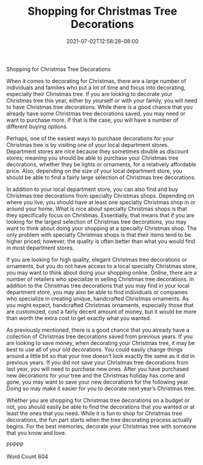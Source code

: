 ﻿---
title: "Shopping for Christmas Tree Decorations"
date: 2021-07-02T12:58:28-08:00
description: "Decorating for Christmas Tips for Web Success"
featured_image: "/images/Decorating for Christmas.jpg"
tags: ["Decorating for Christmas"]
---

Shopping for Christmas Tree Decorations

When it comes to decorating for Christmas, there are a large number of individuals and families who put a lot of time and focus into decorating, especially their Christmas tree.  If you are looking to decorate your Christmas tree this year, either by yourself or with your family, you will need to have Christmas tree decorations. While there is a good chance that you already have some Christmas tree decorations saved, you may need or want to purchase more. If that is the case, you will have a number of different buying options.

Perhaps, one of the easiest ways to purchase decorations for your Christmas tree is by visiting one of your local department stores. Department stores are nice because they sometimes double as discount stores; meaning you should be able to purchase your Christmas tree decorations, whether they be lights or ornaments, for a relatively affordable price.  Also, depending on the size of your local department store, you should be able to find a fairly large selection of Christmas tree decorations.  

In addition to your local department store, you can also find and buy Christmas tree decorations from specialty Christmas shops.  Depending on where you live, you should have at least one specialty Christmas shop in or around your home.  What is nice about specialty Christmas shops is that they specifically focus on Christmas.  Essentially, that means that if you are looking for the largest selection of Christmas tree decorations, you may want to think about doing your shopping at a specialty Christmas shop. The only problem with specialty Christmas shops is that their items tend to be higher priced; however, the quality is often better than what you would find in most department stores.  

If you are looking for high quality, elegant Christmas tree decorations or ornaments, but you do not have access to a local specialty Christmas store, you may want to think about doing your shopping online. Online, there are a number of retailers who specialize in selling Christmas tree decorations. In addition to the Christmas tree decorations that you may find in your local department store, you may also be able to find individuals or companies who specialize in creating unique, handcrafted Christmas ornaments.  As you might expect, handcrafted Christmas ornaments, especially those that are customized, cost a fairly decent amount of money, but it would be more than worth the extra cost to get exactly what you wanted.  

As previously mentioned, there is a good chance that you already have a collection of Christmas tree decorations saved from previous years.  If you are looking to save money, when decorating your Christmas tree, it may be best to use all of your old decorations.  You could easily change things around a little bit so that your tree doesn’t look exactly the same as it did in previous years.  If you did not save your Christmas tree decorations from last year, you will need to purchase new ones. After you have purchased new decorations for your tree and the Christmas holiday has come and gone, you may want to save your new decorations for the following year.  Doing so may make it easier for you to decorate next year’s Christmas tree.  

Whether you are shopping for Christmas tree decorations on a budget or not, you should easily be able to find the decorations that you wanted or at least the ones that you need.  While it is fun to shop for Christmas tree decorations, the fun part starts when the tree decorating process actually begins.  For the best memories, decorate your Christmas tree with someone that you know and love.

PPPPP

Word Count 604

